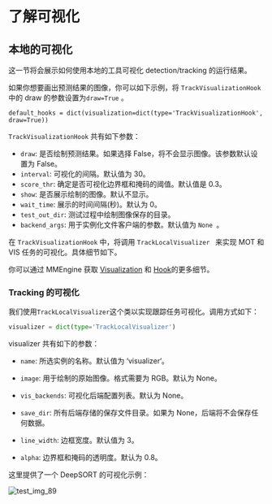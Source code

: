 # 了解可视化

## 本地的可视化

这一节将会展示如何使用本地的工具可视化 detection/tracking 的运行结果。

如果你想要画出预测结果的图像，你可以如下示例，将 `TrackVisualizationHook` 中的 draw 的参数设置为`draw=True` 。

```shell
default_hooks = dict(visualization=dict(type='TrackVisualizationHook', draw=True))
```

 `TrackVisualizationHook` 共有如下参数：

- `draw`: 是否绘制预测结果。如果选择 False，将不会显示图像。该参数默认设置为 False。 
- `interval`: 可视化的间隔。默认值为 30。
- `score_thr`: 确定是否可视化边界框和掩码的阈值。默认值是 0.3。
- `show`: 是否展示绘制的图像。默认不显示。
- `wait_time`: 展示的时间间隔(秒)。默认为 0。
- `test_out_dir`: 测试过程中绘制图像保存的目录。 
- `backend_args`: 用于实例化文件客户端的参数。默认值为 `None `。

在 `TrackVisualizationHook` 中，将调用 `TrackLocalVisualizer ` 来实现 MOT 和 VIS 任务的可视化。具体细节如下。

你可以通过 MMEngine 获取  [Visualization](https://github.com/open-mmlab/mmengine/blob/main/docs/en/advanced_tutorials/visualization.md)  和  [Hook](https://github.com/open-mmlab/mmengine/blob/main/docs/en/tutorials/hook.md)的更多细节。

### Tracking 的可视化

我们使用`TrackLocalVisualizer`这个类以实现跟踪任务可视化。调用方式如下：

```python
visualizer = dict(type='TrackLocalVisualizer')
```

visualizer 共有如下的参数：

- `name`:  所选实例的名称。默认值为 ‘visualizer‘。

- `image`: 用于绘制的原始图像。格式需要为 RGB。默认为 None。
- `vis_backends`: 可视化后端配置列表。默认为 None。 
- `save_dir`: 所有后端存储的保存文件目录。如果为 None，后端将不会保存任何数据。 
- `line_width`: 边框宽度。默认值为 3。
- `alpha`: 边界框和掩码的透明度。默认为 0.8。

这里提供了一个 DeepSORT 的可视化示例：

![test_img_89](https://user-images.githubusercontent.com/99722489/186062929-6d0e4663-0d8e-4045-9ec8-67e0e41da876.png)
